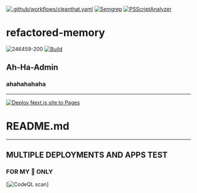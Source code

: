 [![.github/workflows/cleanthat.yaml](https://github.com/ah-ha-admin/refactored-memory/actions/workflows/cleanthat.yaml/badge.svg?branch=main&event=workflow_run)](https://github.com/ah-ha-admin/refactored-memory/actions/workflows/cleanthat.yaml)
[![Semgrep](https://github.com/ah-ha-admin/refactored-memory/actions/workflows/semgrep.yml/badge.svg?branch=main&event=push)](https://github.com/ah-ha-admin/refactored-memory/actions/workflows/semgrep.yml)
[![PSScriptAnalyzer](https://github.com/ah-ha-admin/refactored-memory/actions/workflows/powershell.yml/badge.svg)](https://github.com/ah-ha-admin/refactored-memory/actions/workflows/powershell.yml)
# refactored-memory
![246459-200](https://user-images.githubusercontent.com/118419708/205466524-0d919823-fddd-464c-a4b8-c05b25c01b6e.png)
[![Build](https://github.com/termux/termux-app/actions/workflows/debug_build.yml/badge.svg)](https://github.com/termux/termux-app/actions/workflows/debug_build.yml)
## Ah-Ha-Admin ##
### ahahahahaha ###
------------------
[![Deploy Next.js site to Pages](https://github.com/ah-ha-admin/refactored-memory/actions/workflows/nextjs.yml/badge.svg?branch=main&event=page_build)](https://github.com/ah-ha-admin/refactored-memory/actions/workflows/nextjs.yml)
# README.md
------------
## MULTIPLE DEPLOYMENTS AND APPS TEST
### FOR MY 👀 ONLY
[![CodeQL scan](https://github.com/jedisct1/libsodium/actions/workflows/codeql-analysis.yml/badge.svg)]
